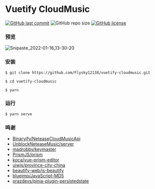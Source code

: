 # Vuetify CloudMusic

[![GitHub last commit](https://img.shields.io/github/last-commit/Flysky12138/vuetify-cloudmusic)](https://github.com/Flysky12138/vuetify-cloudmusic/commits/master)
![GitHub repo size](https://img.shields.io/github/repo-size/Flysky12138/vuetify-cloudmusic)
[![GitHub license](https://img.shields.io/github/license/Flysky12138/vuetify-cloudmusic)](https://github.com/Flysky12138/vuetify-cloudmusic/blob/master/LICENSE)

### 预览

![Snipaste_2022-01-16_13-30-20](https://cdn.jsdelivr.net/gh/Flysky12138/warehouse/PicGo/202201161330200.png)

### 安装

```
$ git clone https://github.com/Flysky12138/vuetify-cloudmusic.git

$ cd vuetify-cloudmusic

$ yarn
```

### 运行

```
$ yarn serve
```

### 鸣谢

- [Binaryify/NeteaseCloudMusicApi](https://github.com/Binaryify/NeteaseCloudMusicApi)
- [UnblockNeteaseMusic/server](https://github.com/UnblockNeteaseMusic/server)
- [madrobby/keymaster](https://github.com/madrobby/keymaster)
- [PrismJS/prism](https://github.com/PrismJS/prism)
- [koca/vue-prism-editor](https://github.com/koca/vue-prism-editor)
- [uiwjs/province-city-china](https://github.com/uiwjs/province-city-china)
- [beautify-web/js-beautify](https://github.com/beautify-web/js-beautify)
- [blueimp/JavaScript-MD5](https://github.com/blueimp/JavaScript-MD5)
- [prazdevs/pinia-plugin-persistedstate](https://github.com/prazdevs/pinia-plugin-persistedstate)
